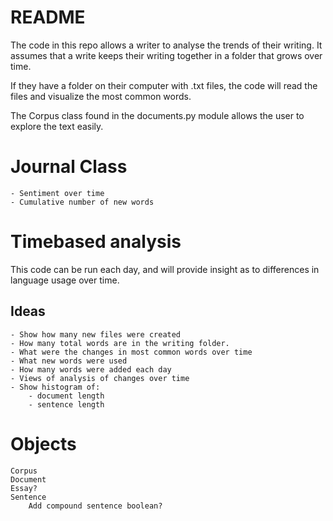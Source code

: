 # README

The code in this repo allows a writer to analyse the trends of their writing.  It assumes that a write keeps their writing together in a folder that grows over time.   

If they have a folder on their computer with .txt files, the code will read the files and visualize the most common words.

The Corpus class found in the documents.py module allows the user to explore the text easily.

# Journal Class
    - Sentiment over time
    - Cumulative number of new words

# Timebased analysis
This code can be run each day, and will provide insight as to differences in language usage over time.



## Ideas
    - Show how many new files were created
    - How many total words are in the writing folder.
    - What were the changes in most common words over time
    - What new words were used 
    - How many words were added each day
    - Views of analysis of changes over time
    - Show histogram of:
        - document length
        - sentence length

# Objects
    Corpus
    Document
    Essay?
    Sentence
        Add compound sentence boolean?